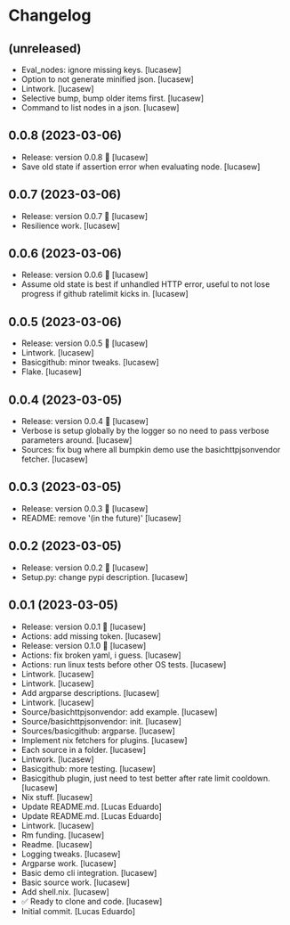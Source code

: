 Changelog
=========


(unreleased)
------------
- Eval_nodes: ignore missing keys. [lucasew]
- Option to not generate minified json. [lucasew]
- Lintwork. [lucasew]
- Selective bump, bump older items first. [lucasew]
- Command to list nodes in a json. [lucasew]


0.0.8 (2023-03-06)
------------------
- Release: version 0.0.8 🚀 [lucasew]
- Save old state if assertion error when evaluating node. [lucasew]


0.0.7 (2023-03-06)
------------------
- Release: version 0.0.7 🚀 [lucasew]
- Resilience work. [lucasew]


0.0.6 (2023-03-06)
------------------
- Release: version 0.0.6 🚀 [lucasew]
- Assume old state is best if unhandled HTTP error, useful to not lose
  progress if github ratelimit kicks in. [lucasew]


0.0.5 (2023-03-06)
------------------
- Release: version 0.0.5 🚀 [lucasew]
- Lintwork. [lucasew]
- Basicgithub: minor tweaks. [lucasew]
- Flake. [lucasew]


0.0.4 (2023-03-05)
------------------
- Release: version 0.0.4 🚀 [lucasew]
- Verbose is setup globally by the logger so no need to pass verbose
  parameters around. [lucasew]
- Sources: fix bug where all bumpkin demo use the basichttpjsonvendor
  fetcher. [lucasew]


0.0.3 (2023-03-05)
------------------
- Release: version 0.0.3 🚀 [lucasew]
- README: remove '(in the future)' [lucasew]


0.0.2 (2023-03-05)
------------------
- Release: version 0.0.2 🚀 [lucasew]
- Setup.py: change pypi description. [lucasew]


0.0.1 (2023-03-05)
------------------
- Release: version 0.0.1 🚀 [lucasew]
- Actions: add missing token. [lucasew]
- Release: version 0.1.0 🚀 [lucasew]
- Actions: fix broken yaml, i guess. [lucasew]
- Actions: run linux tests before other OS tests. [lucasew]
- Lintwork. [lucasew]
- Lintwork. [lucasew]
- Add argparse descriptions. [lucasew]
- Lintwork. [lucasew]
- Source/basichttpjsonvendor: add example. [lucasew]
- Source/basichttpjsonvendor: init. [lucasew]
- Sources/basicgithub: argparse. [lucasew]
- Implement nix fetchers for plugins. [lucasew]
- Each source in a folder. [lucasew]
- Lintwork. [lucasew]
- Basicgithub: more testing. [lucasew]
- Basicgithub plugin, just need to test better after rate limit
  cooldown. [lucasew]
- Nix stuff. [lucasew]
- Update README.md. [Lucas Eduardo]
- Update README.md. [Lucas Eduardo]
- Lintwork. [lucasew]
- Rm funding. [lucasew]
- Readme. [lucasew]
- Logging tweaks. [lucasew]
- Argparse work. [lucasew]
- Basic demo cli integration. [lucasew]
- Basic source work. [lucasew]
- Add shell.nix. [lucasew]
- ✅ Ready to clone and code. [lucasew]
- Initial commit. [Lucas Eduardo]


